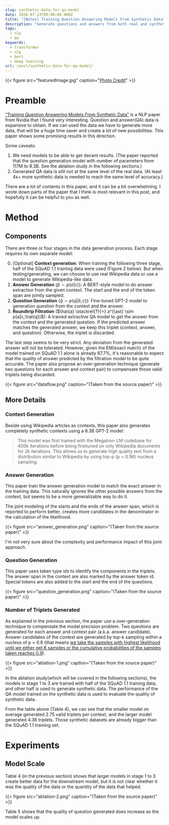 ```yaml
---
slug: synthetic-data-for-qa-model
date: 2020-07-23T00:00:00.000Z
title: "[Notes] Training Question Answering Models From Synthetic Data"
description: "Generate questions and answers from both real and synthetic contexts"
tags:
  - nlp
  - qa
keywords:
  - transformer
  - nlp
  - bert
  - deep learning
url: /post/synthetic-data-for-qa-model/
---
```


{{< figure src="featuredImage.jpg" caption="[Photo Credit](https://unsplash.com/photos/Oaqk7qqNh_c)" >}}

# Preamble

[“Training Question Answering Models From Synthetic Data”](http://arxiv.org/abs/2002.09599) is a NLP paper from Nvidia that I found very interesting. Question and answer(QA) data is expansive to obtain. If we can used the data we have to generate more data, that will be a huge time saver and create a lot of new possibilities. This paper shows some promising results in this direction.

Some caveats:

1. We need models to be able to get decent results. (The paper reported that the question generation model with number of parameters from 117M to 8.3B. See the ablation study in the following sections.)
2. Generated QA data is still not at the same level of the real data. (At least 4x+ more synthetic data is needed to reach the same level of accuracy.)

There are a lot of contents in this paper, and it can be a bit overwhelming. I wrote down parts of the paper that I think is most relevant in this post, and hopefully it can be helpful to you as well.

# Method

## Components

There are three or four stages in the data generation process. Each stage requires its own separate model:

0. [Optional] **Context generation**: When training the following three stage, half of the SQuAD 1.1 training data were used (Figure 2 below). But when testing/generating, we can choose to use real Wikipedia data or use a model to generate Wikipedia-like data.
1. **Answer Generation** ($\hat{p} \sim p(a|c)$): A BERT-style model to do answer extraction from the given context. The start and the end of the token span are jointly sampled.
2. **Question Generation** ($\hat{q} \sim p(q|\hat{a},c)$): Fine-tuned GPT-2 model to generation question from the context and the answer.
3. **Roundtrip Filtration** ($\hat{a} \stackrel{?}{=} a^{\ast} \sim p(a|c,\hat{q})$): A trained extractive QA model to get the answer from the context and the generated question. If the predicted answer matches the generated answer, we keep this triplet (context, answer, and question). Otherwise, the triplet is discarded.

The last step seems to be very strict. Any deviation from the generated answer will not be tolerated. However, given the EM(exact match) of the model trained on SQuAD 1.1 alone is already 87.7%, it's reasonable to expect that the quality of answer predicted by the filtration model to be quite accurate. The paper also propose an over-generation technique (generate two questions for each answer and context pair) to compensate those valid triplets being discarded.

{{< figure src="dataflow.png" caption="(Taken from the source paper)" >}}

## More Details

### Context Generation

Beside using Wikipedia articles as contexts, this paper alos generates completely synthetic contexts using a 8.3B GPT-2 model:

> This model was first trained with the Megatron-LM codebase for 400k iterations before being finetuned on only Wikipedia documents for 2k iterations. This allows us to generate high quality text from a distribution similar to Wikipedia by using top-p (p = 0.96) nucleus sampling.

### Answer Generation

This paper train the answer generation model to match the exact answer in the training data. This naturally ignores the other possible answers from the context, but seems to be a more generalizable way to do it.

The joint modeling of the starts and the ends of the answer span, which is reported to perform better, creates more candidates in the denominator in the calculation of the likelihood.

{{< figure src="answer_generation.png" caption="(Taken from the source paper)" >}}

I'm not very sure about the complexity and performance impact of this joint approach.

### Question Generation

This paper uses token type ids to identify the components in the triplets. The answer span in the context are also marked by the answer token id. Special tokens are also added to the start and the end of the questions.

{{< figure src="question_generation.png" caption="(Taken from the source paper)" >}}

### Number of Triplets Generated

As explained in the previous section, the paper use a over-generation technique to compensate the model precision problem. Two questions are generated for each answer and context pair (a.k.a. answer candidate). Answer candidates of the context are generated by top-k sampling within a nucleus of p = 0.9 (that means [we take the samples with highest likelihood until we either get K samples or the cumulative probabilities of the samples taken reaches 0.9](https://towardsdatascience.com/how-to-sample-from-language-models-682bceb97277)).

{{< figure src="ablation-1.png" caption="(Taken from the source paper)" >}}

In the ablation study(which will be covered in the following sections), the models in stage 1 to 3 are trained with half of the SQuAD 1.1 training data, and other half is used to generate synthetic data. The performance of the QA model trained on the synthetic data is used to evaluate the quality of synthetic data.

From the table above (Table 4), we can see that the smaller model on average generated 2.75 valid triplets per context, and the larger model generated 4.36 triplets. Those synthetic datasets are already bigger than the SQuAD 1.1 training set.

# Experiments

## Model Scale

Table 4 (in the previous section) shows that larger models in stage 1 to 3 create better data for the downstream model, but it is not clear whether it was the quality of the data or the quantity of the data that helped.

{{< figure src="ablation-2.png" caption="(Taken from the source paper)" >}}

Table 5 shows that the quality of question generated does increase as the model scales up.
